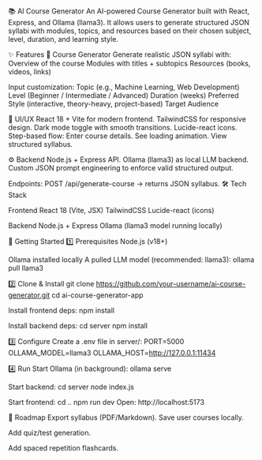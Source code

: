 📚 AI Course Generator
An AI-powered Course Generator built with React, Express, and Ollama (llama3).
It allows users to generate structured JSON syllabi with modules, topics, and resources based on their chosen subject, level, duration, and learning style.

✨ Features
🎯 Course Generator
Generate realistic JSON syllabi with:
Overview of the course
Modules with titles + subtopics
Resources (books, videos, links)

Input customization:
Topic (e.g., Machine Learning, Web Development)
Level (Beginner / Intermediate / Advanced)
Duration (weeks)
Preferred Style (interactive, theory-heavy, project-based)
Target Audience

🎨 UI/UX
React 18 + Vite for modern frontend.
TailwindCSS for responsive design.
Dark mode toggle with smooth transitions.
Lucide-react icons.
Step-based flow:
Enter course details.
See loading animation.
View structured syllabus.

⚙️ Backend
Node.js + Express API.
Ollama (llama3) as local LLM backend.
Custom JSON prompt engineering to enforce valid structured output.

Endpoints:
POST /api/generate-course → returns JSON syllabus.
🛠 Tech Stack

Frontend
React 18 (Vite, JSX)
TailwindCSS
Lucide-react (icons)

Backend
Node.js + Express
Ollama (llama3 model running locally)

🚀 Getting Started
1️⃣ Prerequisites
Node.js
 (v18+)

Ollama
 installed locally
A pulled LLM model (recommended: llama3):
ollama pull llama3

2️⃣ Clone & Install
git clone https://github.com/your-username/ai-course-generator.git
cd ai-course-generator-app

Install frontend deps:
npm install

Install backend deps:
cd server
npm install

3️⃣ Configure
Create a .env file in server/:
PORT=5000
OLLAMA_MODEL=llama3
OLLAMA_HOST=http://127.0.0.1:11434

4️⃣ Run
Start Ollama (in background):
ollama serve

Start backend:
cd server
node index.js

Start frontend:
cd ..
npm run dev
Open: http://localhost:5173

📌 Roadmap
 Export syllabus (PDF/Markdown).
 Save user courses locally.

 Add quiz/test generation.

 Add spaced repetition flashcards.

